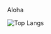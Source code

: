 Aloha 

![Top Langs](https://github-readme-stats.vercel.app/api/top-langs/?username=HPieniazek&show_icons=true&bg_color=0D1117&theme=radical&hide_border=true&count_private=true)


<!---
HPieniazek/HPieniazek is a ✨ special ✨ repository because its `README.md` (this file) appears on your GitHub profile.
You can click the Preview link to take a look at your changes.
--->
